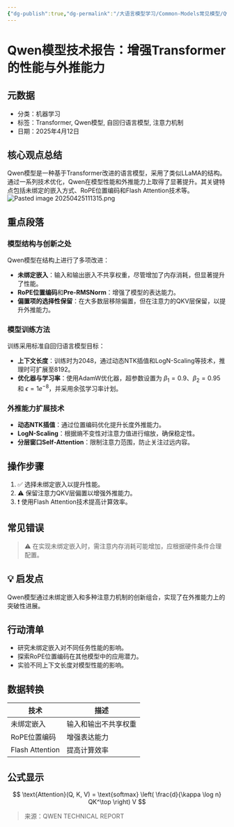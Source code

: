 ```yaml
---
{"dg-publish":true,"dg-permalink":"/大语言模型学习/Common-Models常见模型/Qwen系列/Qwen1","dg-home":false,"dg-description":"在此输入笔记的描述","dg-hide":false,"dg-hide-title":false,"dg-show-backlinks":true,"dg-show-local-graph":true,"dg-show-inline-title":true,"dg-pinned":false,"dg-passphrase":"在此输入访问密码","dg-enable-mathjax":false,"dg-enable-mermaid":false,"dg-enable-uml":false,"dg-note-icon":0,"dg-enable-dataview":false,"tags":["NLP"],"permalink":"/大语言模型学习/Common-Models常见模型/Qwen系列/Qwen1/","dgShowBacklinks":true,"dgShowLocalGraph":true,"dgShowInlineTitle":true,"dgPassFrontmatter":true,"noteIcon":0,"created":"2025-04-25T11:12:13.516+08:00","updated":"2025-04-25T11:13:17.385+08:00"}
---
```




# Qwen模型技术报告：增强Transformer的性能与外推能力

## 元数据
- 分类：机器学习
- 标签：Transformer, Qwen模型, 自回归语言模型, 注意力机制
- 日期：2025年4月12日


## 核心观点总结
Qwen模型是一种基于Transformer改进的语言模型，采用了类似LLaMA的结构。通过一系列技术优化，Qwen在模型性能和外推能力上取得了显著提升。其关键特点包括未绑定的嵌入方式、RoPE位置编码和Flash Attention技术等。
![Pasted image 20250425111315.png](/img/user/%E9%99%84%E4%BB%B6/Pasted%20image%2020250425111315.png)


## 重点段落

### 模型结构与创新之处
Qwen模型在结构上进行了多项改进：
- **未绑定嵌入**：输入和输出嵌入不共享权重，尽管增加了内存消耗，但显著提升了性能。
- **RoPE位置编码**和**Pre-RMSNorm**：增强了模型的表达能力。
- **偏置项的选择性保留**：在大多数层移除偏置，但在注意力的QKV层保留，以提升外推能力。


### 模型训练方法
训练采用标准自回归语言模型目标：
- **上下文长度**：训练时为2048，通过动态NTK插值和LogN-Scaling等技术，推理时可扩展至8192。
- **优化器与学习率**：使用AdamW优化器，超参数设置为 $\beta_1=0.9$、$\beta_2=0.95$ 和 $\epsilon=1e^{-8}$，并采用余弦学习率计划。


### 外推能力扩展技术
- **动态NTK插值**：通过位置编码优化提升长度外推能力。
- **LogN-Scaling**：根据熵不变性对注意力值进行缩放，确保稳定性。
- **分层窗口Self-Attention**：限制注意力范围，防止关注过远内容。


## 操作步骤
1. ✅ 选择未绑定嵌入以提升性能。
2. ⚠ 保留注意力QKV层偏置以增强外推能力。
3. ❗ 使用Flash Attention技术提高计算效率。


## 常见错误
> ⚠ 在实现未绑定嵌入时，需注意内存消耗可能增加，应根据硬件条件合理配置。


## 💡 启发点
Qwen模型通过未绑定嵌入和多种注意力机制的创新组合，实现了在外推能力上的突破性进展。


## 行动清单
- 研究未绑定嵌入对不同任务性能的影响。
- 探索RoPE位置编码在其他模型中的应用潜力。
- 实验不同上下文长度对模型性能的影响。


## 数据转换
| 技术 | 描述 |
|---|---|
| 未绑定嵌入 | 输入和输出不共享权重 |
| RoPE位置编码 | 增强表达能力 |
| Flash Attention | 提高计算效率 |


## 公式显示
$$
\text{Attention}(Q, K, V) = \text{softmax} \left( \frac{d}{\kappa \log n} QK^\top \right) V
$$

> 来源：QWEN TECHNICAL REPORT
